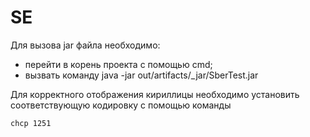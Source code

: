 # SE
Для вызова jar файла необходимо:
* перейти в корень проекта с помощью cmd;
* вызвать команду java -jar out/artifacts/_jar/SberTest.jar 

Для корректного отображения кириллицы необходимо установить соответствующую кодировку с помощью команды 
```
chcp 1251
```
 
